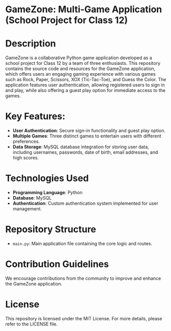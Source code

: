 # GameZone: Multi-Game Application (School Project for Class 12)

# Description
GameZone is a collaborative Python game application developed as a school project for Class 12 by a team of three enthusiasts. This repository contains the source code and resources for the GameZone application, which offers users an engaging gaming experience with various games such as Rock, Paper, Scissors, XOX (Tic-Tac-Toe), and Guess the Color. The application features user authentication, allowing registered users to sign in and play, while also offering a guest play option for immediate access to the games. 

# Key Features:
- **User Authentication**: Secure sign-in functionality and guest play option.
- **Multiple Games**: Three distinct games to entertain users with different preferences.
- **Data Storage**: MySQL database integration for storing user data, including usernames, passwords, date of birth, email addresses, and high scores.

# Technologies Used
- **Programming Language**: Python
- **Database**: MySQL
- **Authentication**: Custom authentication system implemented for user management.

# Repository Structure
- `main.py`: Main application file containing the core logic and routes.

# Contribution Guidelines
We encourage contributions from the community to improve and enhance the GameZone application. 

# License
This repository is licensed under the MIT License. For more details, please refer to the LICENSE file.

